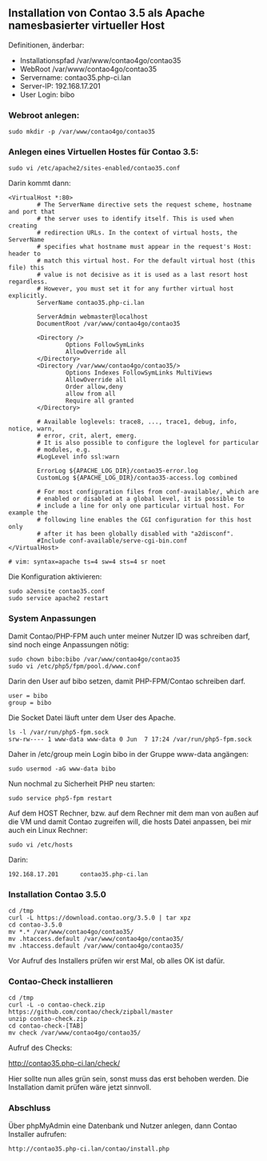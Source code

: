 ## Installation von Contao 3.5 als Apache namesbasierter virtueller Host

Definitionen, änderbar:

- Installationspfad /var/www/contao4go/contao35
- WebRoot /var/www/contao4go/contao35
- Servername: contao35.php-ci.lan
- Server-IP: 192.168.17.201
- User Login: bibo

### Webroot anlegen: 

    sudo mkdir -p /var/www/contao4go/contao35

### Anlegen eines Virtuellen Hostes für Contao 3.5:

    sudo vi /etc/apache2/sites-enabled/contao35.conf 

Darin kommt dann:

```
<VirtualHost *:80>
        # The ServerName directive sets the request scheme, hostname and port that
        # the server uses to identify itself. This is used when creating
        # redirection URLs. In the context of virtual hosts, the ServerName
        # specifies what hostname must appear in the request's Host: header to
        # match this virtual host. For the default virtual host (this file) this
        # value is not decisive as it is used as a last resort host regardless.
        # However, you must set it for any further virtual host explicitly.
        ServerName contao35.php-ci.lan

        ServerAdmin webmaster@localhost
        DocumentRoot /var/www/contao4go/contao35

        <Directory />
                Options FollowSymLinks
                AllowOverride all
        </Directory>
        <Directory /var/www/contao4go/contao35/>
                Options Indexes FollowSymLinks MultiViews
                AllowOverride all
                Order allow,deny
                allow from all
                Require all granted
        </Directory>

        # Available loglevels: trace8, ..., trace1, debug, info, notice, warn,
        # error, crit, alert, emerg.
        # It is also possible to configure the loglevel for particular
        # modules, e.g.
        #LogLevel info ssl:warn

        ErrorLog ${APACHE_LOG_DIR}/contao35-error.log
        CustomLog ${APACHE_LOG_DIR}/contao35-access.log combined

        # For most configuration files from conf-available/, which are
        # enabled or disabled at a global level, it is possible to
        # include a line for only one particular virtual host. For example the
        # following line enables the CGI configuration for this host only
        # after it has been globally disabled with "a2disconf".
        #Include conf-available/serve-cgi-bin.conf
</VirtualHost>

# vim: syntax=apache ts=4 sw=4 sts=4 sr noet
```

Die Konfiguration aktivieren:

    sudo a2ensite contao35.conf
    sudo service apache2 restart

### System Anpassungen

Damit Contao/PHP-FPM auch unter meiner Nutzer ID was schreiben darf, sind noch einge Anpassungen nötig:

    sudo chown bibo:bibo /var/www/contao4go/contao35
    sudo vi /etc/php5/fpm/pool.d/www.conf

Darin den User auf bibo setzen, damit PHP-FPM/Contao schreiben darf.

    user = bibo
    group = bibo

Die Socket Datei läuft unter dem User des Apache.

    ls -l /var/run/php5-fpm.sock
    srw-rw---- 1 www-data www-data 0 Jun  7 17:24 /var/run/php5-fpm.sock

Daher in /etc/group mein Login bibo in der Gruppe www-data angängen:

    sudo usermod -aG www-data bibo

Nun nochmal zu Sicherheit PHP neu starten:

    sudo service php5-fpm restart

Auf dem HOST Rechner, bzw. auf dem Rechner mit dem man von außen auf die VM und damit Contao zugreifen will, die hosts Datei anpassen, bei mir auch ein Linux Rechner:

    sudo vi /etc/hosts

Darin:

    192.168.17.201      contao35.php-ci.lan

### Installation Contao 3.5.0 

```
cd /tmp
curl -L https://download.contao.org/3.5.0 | tar xpz
cd contao-3.5.0
mv *.* /var/www/contao4go/contao35/
mv .htaccess.default /var/www/contao4go/contao35/
mv .htaccess.default /var/www/contao4go/contao35/
```

Vor Aufruf des Installers prüfen wir erst Mal, ob alles OK ist dafür.

### Contao-Check installieren

```
cd /tmp
curl -L -o contao-check.zip https://github.com/contao/check/zipball/master
unzip contao-check.zip
cd contao-check-[TAB]
mv check /var/www/contao4go/contao35/
```

Aufruf des Checks:

   http://contao35.php-ci.lan/check/

Hier sollte nun alles grün sein, sonst muss das erst behoben werden.
Die Installation damit prüfen wäre jetzt sinnvoll.

### Abschluss

Über phpMyAdmin eine Datenbank und Nutzer anlegen, dann Contao Installer aufrufen:

    http://contao35.php-ci.lan/contao/install.php

